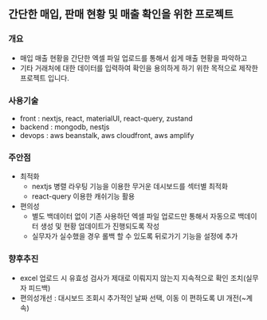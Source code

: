 ## 간단한 매입, 판매 현황 및 매출 확인을 위한 프로젝트

### 개요
- 매입 매출 현황을 간단한 엑셀 파일 업로드를 통해서 쉽게 매출 현황을 파악하고
- 기타 거래처에 대한 데이터를 입력하여 확인을 용의하게 하기 위한 목적으로 제작한 프로젝트 입니다.

### 사용기술
- front : nextjs, react, materialUI, react-query, zustand
- backend : mongodb, nestjs
- devops : aws beanstalk, aws cloudfront, aws amplify

### 주안점
- 최적화
  - nextjs 병렬 라우팅 기능을 이용한 무거운 데시보드를 섹터별 최적화
  - react-query 이용한 캐쉬기능 활용
- 편의성
  - 별도 백데이터 없이 기존 사용하던 엑셀 파일 업로드만 통해서 자동으로 백데이터 생성 및 현황 업데이트가 진행되도록 작성
  - 실무자가 실수했을 경우 롤백 할 수 있도록 뒤로가기 기능을 설정에 추가

### 향후추진
- excel 업로드 시 유효성 검사가 제대로 이뤄지지 않는지 지속적으로 확인 조치(실무자 피드백)
- 편의성개선 : 대시보드 조회시 추가적인 날짜 선택, 이동 이 편하도록 UI 개전(~계속)
